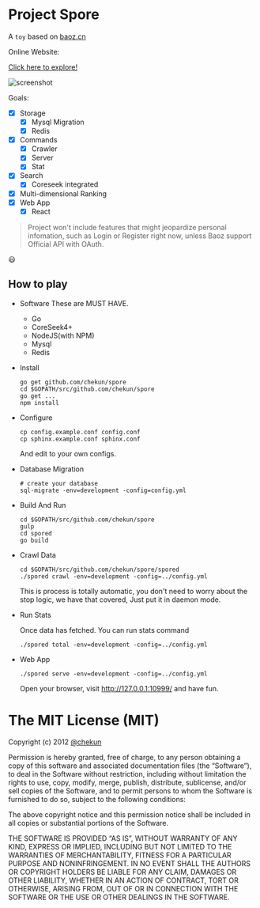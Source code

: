 # Project Spore

A ```toy``` based on [baoz.cn](http://baoz.cn)

Online Website:

[Click here to explore!](http://baoz.chekun.me)

![screenshot](https://cloud.githubusercontent.com/assets/1967804/7112544/3e2953b6-e1fd-11e4-9e11-a4928ee333f3.png)


Goals:

- [x] Storage
    * [x] Mysql Migration
    * [x] Redis
- [x] Commands
    * [x] Crawler
    * [x] Server
    * [x] Stat
- [x] Search
    * [x] Coreseek integrated
- [x] Multi-dimensional Ranking
- [x] Web App
    * [x] React

> Project won't include features that might jeopardize personal infomation, such as Login or Register right now, unless Baoz support Official API with OAuth.

:smiley:

## How to play

- Software
    These are MUST HAVE.
    - Go
    - CoreSeek4+
    - NodeJS(with NPM)
    - Mysql
    - Redis

- Install

  ```
  go get github.com/chekun/spore
  cd $GOPATH/src/github.com/chekun/spore
  go get ...
  npm install
  ```
- Configure

  ```
  cp config.example.conf config.conf
  cp sphinx.example.conf sphinx.conf
  ```

  And edit to your own configs.

- Database Migration

  ```
  # create your database
  sql-migrate -env=development -config=config.yml
  ```

- Build And Run

  ```
  cd $GOPATH/src/github.com/chekun/spore
  gulp
  cd spored
  go build
  ```
- Crawl Data

  ```
  cd $GOPATH/src/github.com/chekun/spore/spored
  ./spored crawl -env=development -config=../config.yml
  ```

  This is process is totally automatic, you don't need to worry about the stop logic, we have that covered, Just put it in daemon mode.

- Run Stats

  Once data has fetched. You can run stats command

  ```
  ./spored total -env=development -config=../config.yml
  ```

- Web App

  ```
  ./spored serve -env=development -config=../config.yml
  ```

  Open your browser, visit http://127.0.0.1:10999/ and have fun.


# The MIT License (MIT)
  Copyright (c) 2012 [@chekun](https://github.com/chekun)

  Permission is hereby granted, free of charge, to any person obtaining a copy
  of this software and associated documentation files (the “Software”), to deal
  in the Software without restriction, including without limitation the rights
  to use, copy, modify, merge, publish, distribute, sublicense, and/or sell
  copies of the Software, and to permit persons to whom the Software is
  furnished to do so, subject to the following conditions:

  The above copyright notice and this permission notice shall be included in
  all copies or substantial portions of the Software.

  THE SOFTWARE IS PROVIDED “AS IS”, WITHOUT WARRANTY OF ANY KIND, EXPRESS OR
  IMPLIED, INCLUDING BUT NOT LIMITED TO THE WARRANTIES OF MERCHANTABILITY,
  FITNESS FOR A PARTICULAR PURPOSE AND NONINFRINGEMENT. IN NO EVENT SHALL THE
  AUTHORS OR COPYRIGHT HOLDERS BE LIABLE FOR ANY CLAIM, DAMAGES OR OTHER
  LIABILITY, WHETHER IN AN ACTION OF CONTRACT, TORT OR OTHERWISE, ARISING FROM,
  OUT OF OR IN CONNECTION WITH THE SOFTWARE OR THE USE OR OTHER DEALINGS IN
  THE SOFTWARE.
